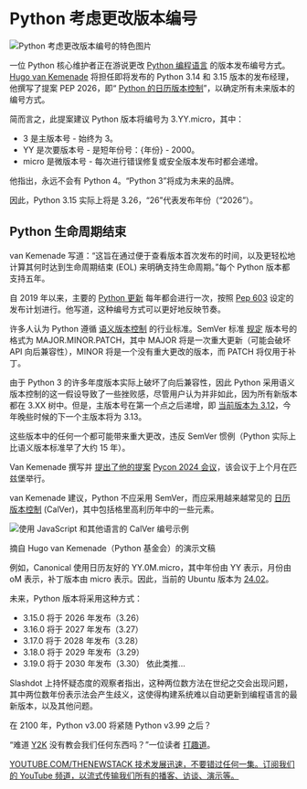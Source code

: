 # Python 考虑更改版本编号

![Python 考虑更改版本编号的特色图片](https://cdn.thenewstack.io/media/2024/06/c2a2c9f1-nick-hillier-yd5rv8_wzxa-unsplash-1024x683.jpg)

一位 Python 核心维护者正在游说更改 [Python 编程语言](https://thenewstack.io/what-is-python/) 的版本发布编号方式。[Hugo van Kemenade](https://github.com/hugovk) 将担任即将发布的 Python 3.14 和 3.15 版本的发布经理，他撰写了提案 PEP 2026，即“ [Python 的日历版本控制](https://peps.python.org/pep-2026/)”，以确定所有未来版本的编号方式。

简而言之，此提案建议 Python 版本将编号为 3.YY.micro，其中：

* 3 是主版本号 - 始终为 3。
* YY 是次要版本号 - 是短年份号：{年份} - 2000。
* micro 是微版本号 - 每次进行错误修复或安全版本发布时都会递增。

他指出，永远不会有 Python 4。“Python 3”将成为未来的品牌。

因此，Python 3.15 实际上将是 3.26，“26”代表发布年份（“2026”）。

## Python 生命周期结束

van Kemenade 写道：“这旨在通过便于查看版本首次发布的时间，以及更轻松地计算其何时达到生命周期结束 (EOL) 来明确支持生命周期。”每个 Python 版本都支持五年。

自 2019 年以来，主要的 [Python 更新](https://thenewstack.io/how-python-is-evolving/) 每年都会进行一次，按照 [Pep 603](https://peps.python.org/pep-0693/) 设定的发布计划进行。他写道，这种编号方式可以更好地反映节奏。

许多人认为 Python 遵循 [语义版本控制](https://semver.org/) 的行业标准。SemVer 标准 [规定](https://www.joabj.com/Writing/Tech/Dev/1509-Software-Versioning.html) 版本号的格式为 MAJOR.MINOR.PATCH，其中 MAJOR 将是一次重大更新（可能会破坏 API 向后兼容性），MINOR 将是一个没有重大更改的版本，而 PATCH 将仅用于补丁。

由于 Python 3 的许多年度版本实际上破坏了向后兼容性，因此 Python 采用语义版本控制的这一假设导致了一些挫败感，尽管用户认为并非如此，因为所有新版本都在 3.XX 树中。但是，主版本号在第一个点之后递增，即 [当前版本为 3.12](https://devguide.python.org/versions/)，今年晚些时候的下一个主版本将为 3.13。

这些版本中的任何一个都可能带来重大更改，违反 SemVer 惯例（Python 实际上比语义版本标准早了大约 15 年）。

Van Kemenade 撰写并 [提出了他的提案](https://pyfound.blogspot.com/2024/06/python-language-summit-2024-should-python-adopt-calver.html) [Pycon 2024 会议](https://thenewstack.io/why-python-is-so-slow-and-what-is-being-done-about-it/)，该会议于上个月在匹兹堡举行。

van Kemenade 建议，Python 不应采用 SemVer，而应采用越来越常见的 [日历版本控制](https://calver.org/) (CalVer)，其中包括格里高利历年中的一些元素。

![使用 JavaScript 和其他语言的 CalVer 编号示例](https://cdn.thenewstack.io/media/2024/06/552d4a83-calver-examples.jpg)

摘自 Hugo van Kemenade（Python 基金会）的演示文稿

例如，Canonical 使用日历友好的 YY.0M.micro，其中年份由 YY 表示，月份由 oM 表示，补丁版本由 micro 表示。因此，当前的 Ubuntu 版本为 [24.02](https://ubuntu.com/download/server)。

未来，Python 版本将采用这种方式：

* 3.15.0 将于 2026 年发布（3.26）
* 3.16.0 将于 2027 年发布（3.27）
* 3.17.0 将于 2028 年发布（3.28）
* 3.18.0 将于 2029 年发布（3.29）
* 3.19.0 将于 2030 年发布（3.30）
依此类推…

Slashdot 上持怀疑态度的观察者指出，这种两位数方法在世纪之交会出现问题，其中两位数年份表示法会产生歧义，这使得构建系统难以自动更新到编程语言的最新版本，以及其他问题。

在 2100 年，Python v3.00 将紧随 Python v3.99 之后？

“难道 [Y2K](https://thenewstack.io/how-the-y2k-bug-returned-on-jan-1-2020/) 没有教会我们任何东西吗？”一位读者 [打趣道](https://developers.slashdot.org/story/24/06/15/0642232/python-language-summit-2024-security-workflows-calendar-versioning-transforms-and-lightning-talks)。

[
YOUTUBE.COM/THENEWSTACK
技术发展迅速，不要错过任何一集。订阅我们的 YouTube 频道，以流式传输我们所有的播客、访谈、演示等。
](https://youtube.com/thenewstack?sub_confirmation=1)